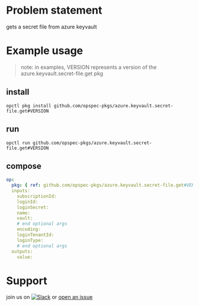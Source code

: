 # Problem statement
gets a secret file from azure keyvault

# Example usage

> note: in examples, VERSION represents a version of the azure.keyvault.secret-file.get pkg

## install

```shell
opctl pkg install github.com/opspec-pkgs/azure.keyvault.secret-file.get#VERSION
```

## run

```
opctl run github.com/opspec-pkgs/azure.keyvault.secret-file.get#VERSION
```

## compose

```yaml
op:
  pkg: { ref: github.com/opspec-pkgs/azure.keyvault.secret-file.get#VERSION }
  inputs:
    subscriptionId:
    loginId:
    loginSecret:
    name:
    vault:
    # end optional args
    encoding:
    loginTenantId:
    loginType:
    # end optional args
  outputs:
    value:
```

# Support

join us on [![Slack](https://opspec-slackin.herokuapp.com/badge.svg)](https://opspec-slackin.herokuapp.com/)
or [open an issue](https://github.com/opspec-pkgs/azure.keyvault.secret-file.get/issues)
